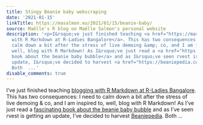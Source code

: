 ```yaml
---
title: Stingy Beanie baby webscraping
date: '2021-01-15'
linkTitle: https://masalmon.eu/2021/01/15/beanie-baby/
source: Maëlle's R blog on Maëlle Salmon's personal website
description: '<p>I&rsquo;ve just finished teaching <a href="https://masalmon.eu/talks/2021-01-15-blogging-r-markdown/">blogging
  with R Markdown at R-Ladies Bangalore</a>. This has two consequences: I need to
  calm down a bit after the stress of live demoing &amp; co, and I am inspired to,
  well, blog with R Markdown! As I&rsquo;ve just read a <a href="https://www.goodreads.com/book/show/20821185-the-great-beanie-baby-bubble">fascinating
  book about the beanie baby bubble</a> and as I&rsquo;ve seen rvest is getting an
  update, I&rsquo;ve decided to harvest <a href="https://beaniepedia.com">Beaniepedia</a>.
  Both  ...'
disable_comments: true
---
```

<p>I&rsquo;ve just finished teaching <a href="https://masalmon.eu/talks/2021-01-15-blogging-r-markdown/">blogging with R Markdown at R-Ladies Bangalore</a>. This has two consequences: I need to calm down a bit after the stress of live demoing &amp; co, and I am inspired to, well, blog with R Markdown! As I&rsquo;ve just read a <a href="https://www.goodreads.com/book/show/20821185-the-great-beanie-baby-bubble">fascinating book about the beanie baby bubble</a> and as I&rsquo;ve seen rvest is getting an update, I&rsquo;ve decided to harvest <a href="https://beaniepedia.com">Beaniepedia</a>. Both  ...